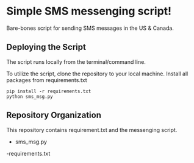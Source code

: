 # Simple SMS messenging script!
Bare-bones script for sending SMS messages in the US & Canada.


## Deploying the Script

The script runs locally from the terminal/command line. 

To utilize the script, clone the repository to your local machine. Install all packages from requirements.txt
```
pip install -r requirements.txt
python sms_msg.py
```

## Repository Organization

This repository contains requirement.txt and the messenging script. 

- sms_msg.py 

-requirements.txt

